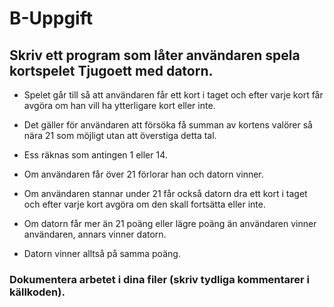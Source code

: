 # B-Uppgift 
## Skriv ett program som låter användaren spela kortspelet Tjugoett med datorn.

- Spelet går till så att användaren får ett kort i taget och efter varje kort får avgöra om han vill ha ytterligare kort eller inte. 

- Det gäller för användaren att försöka få summan av kortens valörer så nära 21 som möjligt utan att överstiga detta tal. 

- Ess räknas som antingen 1 eller 14.

- Om användaren får över 21 förlorar han och datorn vinner.

- Om användaren stannar under 21 får också datorn dra ett kort i taget och efter varje kort avgöra om den skall fortsätta eller inte. 

- Om datorn får mer än 21 poäng eller lägre poäng än användaren vinner användaren, annars vinner datorn.

- Datorn vinner alltså på samma poäng.

### Dokumentera arbetet i dina filer (skriv tydliga kommentarer i källkoden).